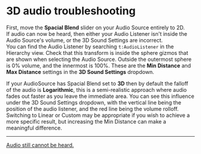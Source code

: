 # 3D audio troubleshooting
First, move the **Spacial Blend** slider on your Audio Source entirely to 2D.  
If audio can now be heard, then either your Audio Listener isn't inside the Audio Source's volume, or the 3D Sound Settings are incorrect.  
You can find the Audio Listener by searching `t:AudioListener` in the Hierarchy view. Check that this transform is inside the sphere gizmos that are shown when selecting the Audio Source. Outside the outermost sphere is 0% volume, and the innermost is 100%. These are the **Min Distance** and **Max Distance** settings in the **3D Sound Settings** dropdown.

If your AudioSource has Spacial Blend set to **3D** then by default the falloff of the audio is **Logarithmic**, this is a semi-realistic approach where audio fades out faster as you leave the immediate area. You can see this influence under the 3D Sound Settings dropdown, with the vertical line being the position of the audio listener, and the red line being the volume rolloff.  
Switching to Linear or Custom may be appropriate if you wish to achieve a more specific result, but increasing the Min Distance can make a meaningful difference.

---
[Audio still cannot be heard.](AudioSource%20Play.md)
